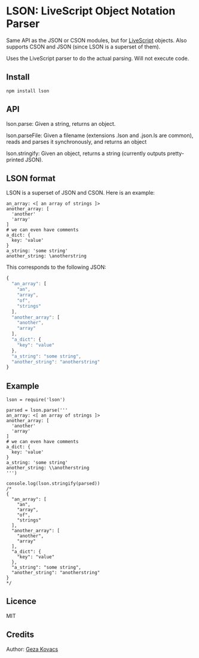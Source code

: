 # LSON: LiveScript Object Notation Parser

Same API as the JSON or CSON modules, but for [LiveScript](http://livescript.net/) objects. Also supports CSON and JSON (since LSON is a superset of them).

Uses the LiveScript parser to do the actual parsing. Will not execute code.

## Install

    npm install lson

## API

lson.parse: Given a string, returns an object.

lson.parseFile: Given a filename (extensions .lson and .json.ls are common), reads and parses it synchronously, and returns an object

lson.stringify: Given an object, returns a string (currently outputs pretty-printed JSON).

## LSON format

LSON is a superset of JSON and CSON. Here is an example:

```livescript
an_array: <[ an array of strings ]>
another_array: [
  'another'
  'array'
]
# we can even have comments
a_dict: {
  key: 'value'
}
a_string: 'some string'
another_string: \anotherstring
```

This corresponds to the following JSON:

```javascript
{
  "an_array": [
    "an",
    "array",
    "of",
    "strings"
  ],
  "another_array": [
    "another",
    "array"
  ],
  "a_dict": {
    "key": "value"
  },
  "a_string": "some string",
  "another_string": "anotherstring"
}
```

## Example

```livescript
lson = require('lson')

parsed = lson.parse('''
an_array: <[ an array of strings ]>
another_array: [
  'another'
  'array'
]
# we can even have comments
a_dict: {
  key: 'value'
}
a_string: 'some string'
another_string: \\anotherstring
''')

console.log(lson.stringify(parsed))
/*
{
  "an_array": [
    "an",
    "array",
    "of",
    "strings"
  ],
  "another_array": [
    "another",
    "array"
  ],
  "a_dict": {
    "key": "value"
  },
  "a_string": "some string",
  "another_string": "anotherstring"
}
*/
```

## Licence

MIT

## Credits

Author: [Geza Kovacs](https://github.com/gkovacs)

